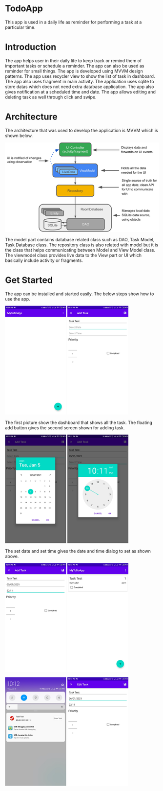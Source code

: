 # TodoApp

This app is used in a daily life as reminder for performing a task at a particular time.
 
# Introduction

The app helps user in their daily life to keep track or remind them of important tasks or schedule a reminder. The app can also be used as reminder for small things. The app is developed using MVVM design patterns. The app uses recycler view to show the list of task in dashboard. The app also uses fragment in main activity. The application uses sqlite to store datas which does not need extra database application. The app also gives notification at a scheduled time and date. The app allows editing and deleting task as well through click and swipe.

 
# Architecture
The architecture that was used to develop the application is MVVM which is shown below.
 
![](architecture.png)
 
The model part contains database related class such as DAO, Task Model, Task Database class. The repository class is also related with model but it is the class that helps communicating between Model and View Model class. The viewmodel class provides live data to the View part or UI which basically include activity or fragments.
 
 
# Get Started

The app can be installed and started easily. The below steps show how to use the app.

<img src="Screenshot/Screenshot1.jpg" alt="drawing" width="200"/>  <img src="Screenshot/Screenshot2.jpg" alt="drawing" width="200"/>

The first picture show the dashboard that shows all the task. The floating add button gives the second screen shown for adding task. 

<img src="Screenshot/Screenshot3.jpg" alt="drawing" width="200"/>  <img src="Screenshot/Screenshot4.jpg" alt="drawing" width="200"/>

The set date and set time gives the date and time dialog to set as shown above.

<img src="Screenshot/Screenshot5.jpg" alt="drawing" width="200"/>  <img src="Screenshot/Screenshot6.jpg" alt="drawing" width="200"/>



<img src="Screenshot/Screenshot7.jpg" alt="drawing" width="200"/>  <img src="Screenshot/Screenshot8.jpg" alt="drawing" width="200"/>

